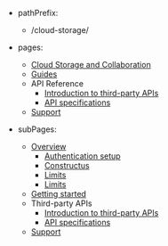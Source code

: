- pathPrefix:
    - /cloud-storage/

- pages:
    - [Cloud Storage and Collaboration](/index.md)
    - [Guides](/guides/index.md)
    - API Reference
        - [Introduction to third-party APIs](/api/overview.md)
        - [API specifications](/api/index.md)
    - [Support](/support/index.md)

- subPages:
    - [Overview](/guides/index.md)
        - [Authentication setup](/guides/authen/index.md)
        - [Constructus](./guides/overview/constructs.md)
        - [Limits](./guides/overview/limits.md)
        - [Limits](./guides/overview/permissions.md)
    - [Getting started](./guides/getting_started/index.md)
    - Third-party APIs
        - [Introduction to third-party APIs](/api/overview.md)
        - [API specifications](/api/index.md)
    - [Support](./support/index.md)
